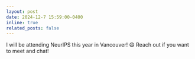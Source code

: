 ```yaml
---
layout: post
date: 2024-12-7 15:59:00-0400
inline: true
related_posts: false
---
```


I will be attending NeurIPS this year in Vancouver! :smile: Reach out if you want to meet and chat!